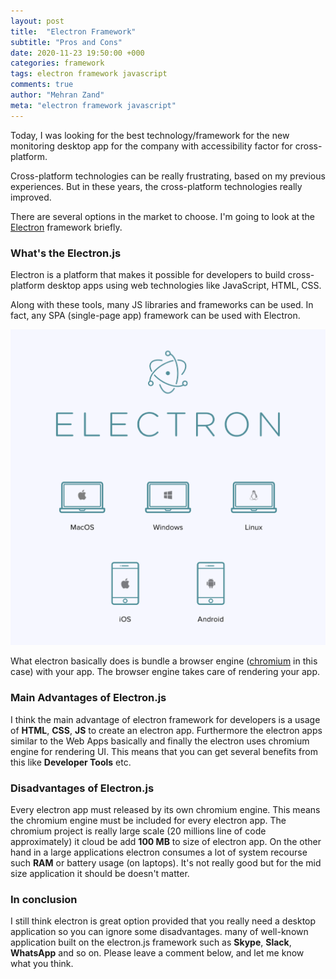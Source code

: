 ```yaml
---
layout: post
title:  "Electron Framework"
subtitle: "Pros and Cons"
date: 2020-11-23 19:50:00 +000
categories: framework
tags: electron framework javascript
comments: true
author: "Mehran Zand"
meta: "electron framework javascript"
---
```

Today, I was looking for the best technology/framework for the new monitoring desktop app for the company with accessibility factor for cross-platform.

Cross-platform technologies can be really frustrating, based on my previous experiences. But in these years, the cross-platform technologies really improved.

There are several options in the market to choose. I'm going to look at the [Electron] framework briefly.

### What's the Electron.js
Electron is a platform that makes it possible for developers to build cross-platform desktop apps using web technologies like JavaScript, HTML, CSS.

Along with these tools, many JS libraries and frameworks can be used. In fact, any SPA (single-page app) framework can be used with Electron.

![Electron Framework](/assets/2020-11-22-electron-framework/electron-platform.png)

What electron basically does is bundle a browser engine ([chromium] in this case) with your app. The browser engine takes care of rendering your app.

### Main Advantages of Electron.js
I think the main advantage of electron framework for developers is a usage of **HTML**, **CSS**, **JS** to create an electron app.
Furthermore the electron apps similar to the Web Apps basically and finally the electron uses chromium engine for rendering UI. This means that you can get several benefits from this like **Developer Tools** etc.

### Disadvantages of Electron.js
Every electron app must released by its own chromium engine.
This means the chromium engine must be included for every electron app. The chromium project is really large scale (20 millions line of code approximately) it cloud be add **100 MB** to size of electron app. 
On the other hand in a large applications electron consumes a lot of system recourse such **RAM** or battery usage (on laptops). It's not really good but for the mid size application it should be doesn't matter.

### In conclusion
I still think electron is great option provided that you really need a desktop application so you can ignore some disadvantages. many of well-known application built on the electron.js framework such as **Skype**, **Slack**, **WhatsApp** and so on. Please leave a comment below, and let me know what you think.

[Electron]: https://www.electronjs.org/
[chromium]: https://www.chromium.org/